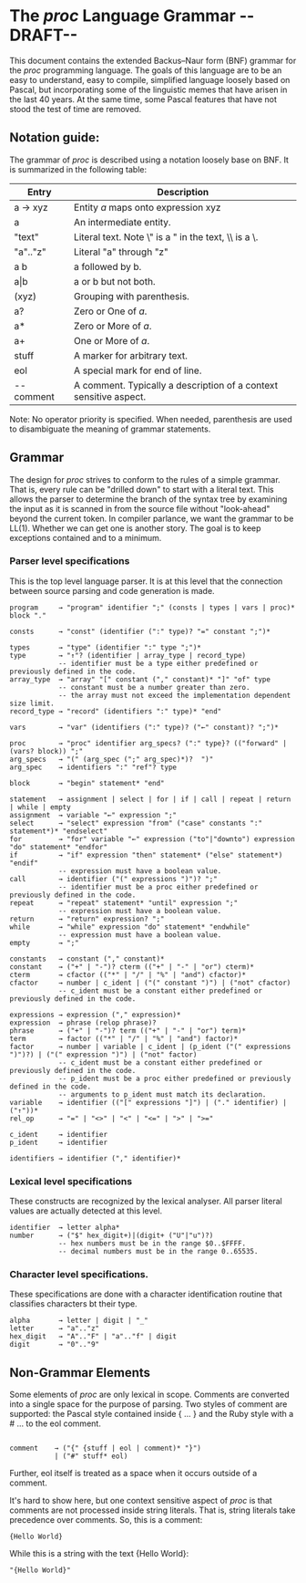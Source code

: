 # The _proc_ Language Grammar --DRAFT--

This document contains the extended Backus–Naur form (BNF) grammar for the
_proc_ programming language. The goals of this language are to be an easy to
understand, easy to compile, simplified language loosely based on Pascal,
but incorporating some of the linguistic memes that have arisen in the last
40 years. At the same time, some Pascal features that have not stood the test
of time are removed.

## Notation guide:

The grammar of *proc* is described using a notation loosely base on BNF. It
is summarized in the following table:

Entry        | Description
-------------|--------------
a &rarr; xyz | Entity _a_ maps onto expression xyz
a            | An intermediate entity.
"text"       | Literal text. Note \\" is a " in the text, \\\\ is a \\.
"a".."z"     | Literal "a" through "z"
a b          | a followed by b.
a\|b         | a or b but not both.
(xyz)        | Grouping with parenthesis.
a?           | Zero or One of _a_.
a\*          | Zero or More of _a_.
a\+          | One or More of _a_.
stuff        | A marker for arbitrary text.
eol          | A special mark for end of line.
-- comment   | A comment. Typically a description of a context sensitive aspect.

Note: No operator priority is specified. When needed, parenthesis are used to
disambiguate the meaning of grammar statements.

## Grammar

The design for _proc_ strives to conform to the rules of a simple grammar.
That is, every rule can be "drilled down" to start with a literal text.
This allows the parser to determine the branch of the syntax tree by
examining the input as it is scanned in from the source file without
"look-ahead" beyond the current token. In compiler parlance, we want the
grammar to be LL(1). Whether we can get one is another story. The goal
is to keep exceptions contained and to a minimum.

### Parser level specifications

This is the top level language parser. It is at this level that the connection
between source parsing and code generation is made.

<pre><code>program     &rarr; "program" identifier ";" (consts | types | vars | proc)* block "."

consts      &rarr; "const" (identifier (":" type)? "=" constant ";")*

types       &rarr; "type" (identifier ":" type ";")*
type        &rarr; "&uarr;"? (identifier | array_type | record_type)
            -- identifier must be a type either predefined or previously defined in the code.
array_type  &rarr; "array" "[" constant ("," constant)* "]" "of" type
            -- constant must be a number greater than zero.
            -- the array must not exceed the implementation dependent size limit.
record_type &rarr; "record" (identifiers ":" type)* "end"

vars        &rarr; "var" (identifiers (":" type)? ("&larr;" constant)? ";")*

proc        &rarr; "proc" identifier arg_specs? (":" type}? (("forward" | (vars? block)) ";"
arg_specs   &rarr; "(" (arg_spec (";" arg_spec)*)?  ")"
arg_spec    &rarr; identifiers ":" "ref"? type

block       &rarr; "begin" statement* "end"

statement   &rarr; assignment | select | for | if | call | repeat | return | while | empty
assignment  &rarr; variable "&larr;" expression ";"
select      &rarr; "select" expression "from" ("case" constants ":" statement*)* "endselect"
for         &rarr; "for" variable "&larr;" expression ("to"|"downto") expression "do" statement* "endfor"
if          &rarr; "if" expression "then" statement* ("else" statement*) "endif"
            -- expression must have a boolean value.
call        &rarr; identifier ("(" expressions ")")? ";"
            -- identifier must be a proc either predefined or previously defined in the code.
repeat      &rarr; "repeat" statement* "until" expression ";"
            -- expression must have a boolean value.
return      &rarr; "return" expression? ";"
while       &rarr; "while" expression "do" statement* "endwhile"
            -- expression must have a boolean value.
empty       &rarr; ";"

constants   &rarr; constant ("," constant)*
constant    &rarr; ("+" | "-")? cterm (("+" | "-" | "or") cterm)*
cterm       &rarr; cfactor (("*" | "/" | "%" | "and") cfactor)*
cfactor     &rarr; number | c_ident | ("(" constant ")") | ("not" cfactor)
            -- c_ident must be a constant either predefined or previously defined in the code.

expressions &rarr; expression ("," expression)*
expression  &rarr; phrase (relop phrase)?
phrase      &rarr; ("+" | "-")? term (("+" | "-" | "or") term)*
term        &rarr; factor (("*" | "/" | "%" | "and") factor)*
factor      &rarr; number | variable | c_ident | (p_ident ("(" expressions ")")?) | ("(" expression ")") | ("not" factor)
            -- c_ident must be a constant either predefined or previously defined in the code.
            -- p_ident must be a proc either predefined or previously defined in the code.
            -- arguments to p_ident must match its declaration.
variable    &rarr; identifier (("[" expressions "]") | ("." identifier) | ("&uarr;"))*
rel_op      &rarr; "=" | "<>" | "<" | "<=" | ">" | ">="

c_ident     &rarr; identifier
p_ident     &rarr; identifier

identifiers &rarr; identifier ("," identifier)*
</code></pre>

### Lexical level specifications

These constructs are recognized by the lexical analyser. All parser literal
values are actually detected at this level.

<pre><code>identifier  &rarr; letter alpha*
number      &rarr; ("$" hex_digit+)|(digit+ ("U"|"u")?)
            -- hex numbers must be in the range $0..$FFFF.
            -- decimal numbers must be in the range 0..65535.
</code></pre>

### Character level specifications.

These specifications are done with a character identification routine that
classifies characters bt their type.

<pre><code>alpha       &rarr; letter | digit | "_"
letter      &rarr; "a".."z"
hex_digit   &rarr; "A".."F" | "a".."f" | digit
digit       &rarr; "0".."9"
</code></pre>

## Non-Grammar Elements

Some elements of *proc* are only lexical in scope. Comments are converted into
a single space for the purpose of parsing. Two styles of comment are
supported: the Pascal style contained inside { ... } and the Ruby style
with a # ... to the eol comment.

<pre><code>
comment    &rarr; ("{" {stuff | eol | comment)* "}")
           | ("#" stuff* eol)
</code></pre>

Further, eol itself is treated as a space when it occurs outside of a comment.

It's hard to show here, but one context sensitive aspect of *proc* is that
comments are not processed inside string literals. That is, string literals
take precedence over comments. So, this is a comment:

```
{Hello World}
```

While this is a string with the text {Hello World}:

```
"{Hello World}"
```
